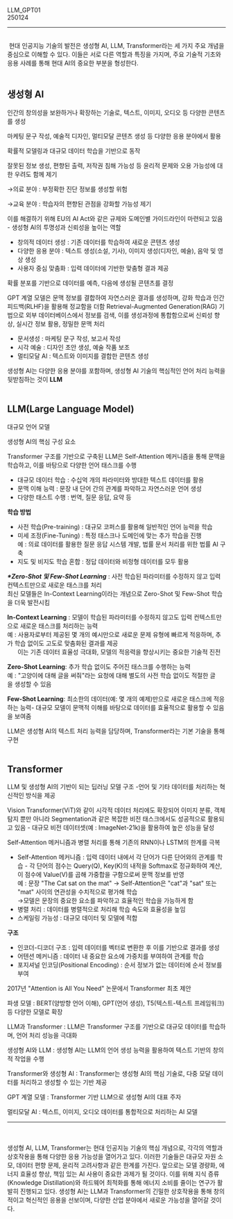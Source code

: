 LLM_GPT01  
250124  

---
<br>
 현대 인공지능 기술의 발전은 생성형 AI, LLM, Transformer라는 세 가지 주요 개념을 중심으로 이해할 수 있다. 이들은 서로 다른 역할과 특징을 가지며, 주요 기술적 기초와 응용 사례를 통해 현대 AI의 중요한 부분을 형성한다.
<br><br>  

## **생성형 AI**

인간의 창의성을 보완하거나 확장하는 기술로, 텍스트, 이미지, 오디오 등 다양한 콘텐츠를 생성

마케팅 문구 작성, 예술적 디자인, 멀티모달 콘텐츠 생성 등 다양한 응용 분야에서 활용

확률적 모델링과 대규모 데이터 학습을 기반으로 동작

잘못된 정보 생성, 편향된 출력, 저작권 침해 가능성 등 윤리적 문제와 오용 가능성에 대한 우려도 함께 제기

→의료 분야 : 부정확한 진단 정보를 생성할 위험

→교육 분야 : 학습자의 편향된 관점을 강화할 가능성 제기

이를 해결하기 위해 EU의 AI Act와 같은 규제와 도메인별 가이드라인이 마련되고 있음 - 생성형 AI의 투명성과 신뢰성을 높이는 역할

-   창의적 데이터 생성 : 기존 데이터를 학습하여 새로운 콘텐츠 생성
-   다양한 응용 분야 : 텍스트 생성(소설, 기사), 이미지 생성(디자인, 예술), 음악 및 영상 생성
-   사용자 중심 맞춤화 : 입력 데이터에 기반한 맞춤형 결과 제공

확률 분포를 기반으로 데이터를 예측, 다음에 생성될 콘텐츠를 결정

GPT 계열 모델은 문맥 정보를 결합하여 자연스러운 결과를 생성하며, 강화 학습과 인간 피드백(RLHF)을 활용해 정교함을 더함 Retrieval-Augmented Generation(RAG) 기법으로 외부 데이터베이스에서 정보를 검색, 이를 생성과정에 통합함으로써 신뢰성 향상, 실시간 정보 활용, 정밀한 문맥 처리

-   문서생성 : 마케팅 문구 작성, 보고서 작성
-   시각 예술 : 디자인 초안 생성, 예술 작품 보조
-   멀티모달 AI : 텍스트와 이미지를 결합한 콘텐츠 생성

생성형 AI는 다양한 응용 분야를 포함하며, 생성형 AI 기술의 핵심적인 언어 처리 능력을 뒷받침하는 것이 **LLM**
<br><br>  


## **LLM(Large Language Model)**

대규모 언어 모델

생성형 AI의 핵심 구성 요소

Transformer 구조를 기반으로 구축된 LLM은 Self-Attention 메커니즘을 통해 문맥을 학습하고, 이를 바탕으로 다양한 언어 태스크를 수행

-   대규모 데이터 학습 : 수십억 개의 파라미터와 방대한 텍스트 데이터를 활용
-   문맥 이해 능력 : 문장 내 단어 간의 관계를 파악하고 자연스러운 언어 생성
-   다양한 태스트 수행 : 번역, 질문 응답, 요약 등

**학습 방법**

-   사전 학습(Pre-training) : 대규모 코퍼스를 활용해 일반적인 언어 능력을 학습
-   미세 조정(Fine-Tuning) : 특정 태스크나 도메인에 맞는 추가 학습을 진행  
    예 : 의료 데이터를 활용한 질문 응답 시스템 개발, 법률 문서 처리를 위한 법률 AI 구축
-   지도 및 비지도 학습 혼합 : 정답 데이터와 비정형 데이터를 모두 활용

_**\*Zero-Shot 및 Few-Shot Learning**_ : 사전 학습된 파라미터를 수정하지 않고 입력 컨텍스트만으로 새로운 태스크를 처리  
최신 모델들은 In-Context Learning이라는 개념으로 Zero-Shot 및 Few-Shot 학습을 더욱 발전시킴

**In-Context Learning** : 모델이 학습된 파라미터를 수정하지 않고도 입력 컨텍스트만으로 새로운 태스크를 처리하는 능력    
예 : 사용자로부터 제공된 몇 개의 예시만으로 새로운 문제 유형에 빠르게 적응하며, 추가 학습 없이도 고도로 맞춤화된 결과를 제공    
      이는 기존 데이터 효율성 극대화, 모델의 적응력을 향상시키는 중요한 기술적 진전  

**Zero-Shot Learning**: 추가 학습 없이도 주어진 태스크를 수행하는 능력    
예 : "고양이에 대해 글을 써줘"라는 요청에 대해 별도의 사전 학습 없이도 적절한 글을 생성할 수 있음  

**Few-Shot Learning**: 최소한의 데이터(예: 몇 개의 예제)만으로 새로운 태스크에 적응하는 능력- 대규모 모델이 문맥적 이해를 바탕으로 데이터를 효율적으로 활용할 수 있음을 보여줌

LLM은 생성형 AI의 텍스트 처리 능력을 담당하며, Transformer라는 기본 기술을 통해 구현
<br><br>  


## **Transformer**

LLM 및 생성형 AI의 기반이 되는 딥러닝 모델 구조 -언어 및 기타 데이터를 처리하는 혁신적인 방식을 제공

Vision Transformer(ViT)와 같이 시각적 데이터 처리에도 확장되어 이미지 분류, 객체 탐지 뿐만 아니라 Segmentation과 같은 복잡한 비전 태스크에서도 성공적으로 활용되고 있음 - 대규모 비전 데이터셋(예 : ImageNet-21k)을 활용하여 높은 성능을 달성

Self-Attention 메커니즘과 병렬 처리를 통해 기존의 RNN이나 LSTM의 한계를 극복

-   Self-Attention 메커니즘 : 입력 데이터 내에서 각 단어가 다른 단어와의 관계를 학습 - 각 단어의 점수는 Query(Q), Key(K)의 내적을 Softmax로 정규화하여 계산, 이 점수에 Value(V)를 곱해 가중합을 구함으로써 문맥 정보를 반영  
    예 : 문장 "The Cat sat on the mat" -> Self-Attention은 "cat"과 "sat" 또는 "mat" 사이의 연관성을 수치적으로 평가해 학습   
    →모델은 문장의 중요한 요소를 파악하고 효율적인 학습을 가능하게 함
-   병렬 처리 : 데이터를 병렬적으로 처리해 학습 속도와 효율성을 높임
-   스케일링 가능성 : 대규모 데이터 및 모델에 적합

**구조**

-   인코더-디코더 구조 : 입력 데이터를 벡터로 변환한 후 이를 기반으로 결과를 생성
-   어텐션 메커니즘 : 데이터 내 중요한 요소에 가중치를 부여하여 관계를 학습
-   포지셔널 인코딩(Positional Encoding) : 순서 정보가 없는 데이터에 순서 정보를 부여

2017년 "Attention is All You Need" 논문에서 Transformer 최초 제안

파생 모델 : BERT(양방향 언어 이해), GPT(언어 생성), T5(텍스트-텍스트 프레임워크) 등 다양한 모델로 확장

LLM과 Transformer : LLM은 Transformer 구조를 기반으로 대규모 데이터를 학습하며, 언어 처리 성능을 극대화

생성형 AI와 LLM : 생성형 AI는 LLM의 언어 생성 능력을 활용하여 텍스트 기반의 창의적 작업을 수행

Transformer와 생성형 AI : Transformer는 생성형 AI의 핵심 기술로, 다중 모달 데이터를 처리하고 생성할 수 있는 기반 제공

GPT 계열 모델 : Transformer 기반 LLM으로 생성형 AI의 대표 주자

멀티모달 AI : 텍스트, 이미지, 오디오 데이터를 통합적으로 처리하는 AI 모델

---
<br><br>
생성형 AI, LLM, Transformer는 현대 인공지능 기술의 핵심 개념으로, 각각의 역할과 상호작용을 통해 다양한 응용 가능성을 열어가고 있다. 이러한 기술들은 대규모 자원 소모, 데이터 편향 문제, 윤리적 고려사항과 같은 한계를 가진다. 앞으로는 모델 경량화, 에너지 효율성 향상, 책임 있는 AI 사용이 중요한 과제가 될 것이다. 이를 위해 지식 증류(Knowledge Distillation)와 하드웨어 최적화를 통해 에너지 소비를 줄이는 연구가 활발히 진행되고 있다. 생성형 AI는 LLM과 Transformer의 긴밀한 상호작용을 통해 창의적이고 혁신적인 응용을 선보이며, 다양한 산업 분야에서 새로운 가능성을 열어갈 것이다.